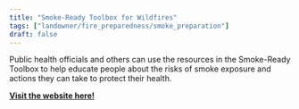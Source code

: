 ```yaml
---
title: "Smoke-Ready Toolbox for Wildfires"
tags: ["landowner/fire_preparedness/smoke_preparation"]
draft: false
---
```


Public health officials and others can use the resources in the Smoke-Ready Toolbox to help educate people about the risks of smoke exposure and actions they can take to protect their health.

[**Visit the website here!**](https://www.epa.gov/air-research/smoke-ready-toolbox-wildfires)

